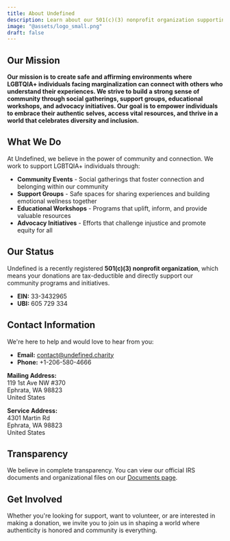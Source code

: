 ```yaml
---
title: About Undefined
description: Learn about our 501(c)(3) nonprofit organization supporting the LGBTQIA+ community
image: "@assets/logo_small.png"
draft: false
---
```


## Our Mission

**Our mission is to create safe and affirming environments where LGBTQIA+ individuals facing marginalization can connect with others who understand their experiences. We strive to build a strong sense of community through social gatherings, support groups, educational workshops, and advocacy initiatives. Our goal is to empower individuals to embrace their authentic selves, access vital resources, and thrive in a world that celebrates diversity and inclusion.**

## What We Do

At Undefined, we believe in the power of community and connection. We work to support LGBTQIA+ individuals through:

- **Community Events** - Social gatherings that foster connection and belonging within our community
- **Support Groups** - Safe spaces for sharing experiences and building emotional wellness together
- **Educational Workshops** - Programs that uplift, inform, and provide valuable resources
- **Advocacy Initiatives** - Efforts that challenge injustice and promote equity for all

## Our Status

Undefined is a recently registered **501(c)(3) nonprofit organization**, which means your donations are tax-deductible and directly support our community programs and initiatives.

- **EIN:** 33-3432965
- **UBI:** 605 729 334

## Contact Information

We're here to help and would love to hear from you:

- **Email:** [contact@undefined.charity](mailto:contact@undefined.charity)
- **Phone:** +1-206-580-4666

**Mailing Address:**  
119 1st Ave NW #370  
Ephrata, WA 98823  
United States

**Service Address:**  
4301 Martin Rd  
Ephrata, WA 98823  
United States

## Transparency

We believe in complete transparency. You can view our official IRS documents and organizational files on our [Documents page](/documents).

## Get Involved

Whether you're looking for support, want to volunteer, or are interested in making a donation, we invite you to join us in shaping a world where authenticity is honored and community is everything.
